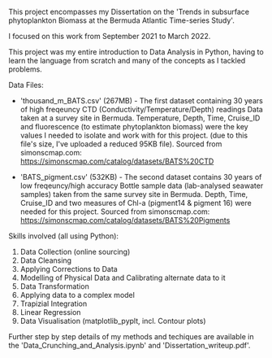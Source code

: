 This project encompasses my Dissertation on the 'Trends in subsurface phytoplankton Biomass at the Bermuda Atlantic Time-series Study'.

I focused on this work from September 2021 to March 2022.

This project was my entire introduction to Data Analysis in Python, having to learn the language from scratch and many of the concepts as I tackled problems.

Data Files:
- 'thousand_m_BATS.csv' (267MB) - The first dataset containing 30 years of high freqeuncy CTD (Conductivity/Temperature/Depth) readings Data taken at a survey site in Bermuda. Temperature, Depth, Time, Cruise_ID and fluorescence (to estimate phytoplankton biomass) were the key values I needed to isolate and work with for this project. (due to this file's size, I've uploaded a reduced 95KB file). Sourced from simonscmap.com: https://simonscmap.com/catalog/datasets/BATS%20CTD

- 'BATS_pigment.csv' (532KB) - The second dataset contains 30 years of low freqeuncy/high accuracy Bottle sample data (lab-analysed seawater samples) taken from the same survey site in Bermuda. Depth, Time, Cruise_ID and two measures of Chl-a (pigment14 & pigment 16) were needed for this project. Sourced from simonscmap.com: https://simonscmap.com/catalog/datasets/BATS%20Pigments

Skills involved (all using Python):
1. Data Collection (online sourcing)
2. Data Cleansing
3. Applying Corrections to Data
4. Modelling of Physical Data and Calibrating alternate data to it
5. Data Transformation
6. Applying data to a complex model
7. Trapizial Integration
8. Linear Regression
9. Data Visualisation (matplotlib_pyplt, incl. Contour plots)

Further step by step details of my methods and techiques are available in the 'Data_Crunching_and_Analysis.ipynb' and 'Dissertation_writeup.pdf'.

